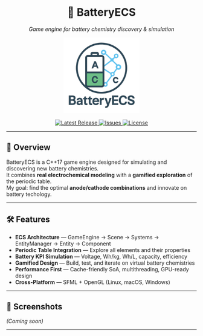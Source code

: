 <h1 align="center">🔋 BatteryECS</h1>
<p align="center">
  <em>Game engine for battery chemistry discovery & simulation</em>
</p>

<p align="center">
  <img src="logo.png" alt="BatteryECS Logo" width="200"/>
</p>

<p align="center">
  <a href="https://github.com/eldrianberbatov/BatteryECS/releases">
    <img src="https://img.shields.io/github/v/release/eldrianberbatov/BatteryECS?color=brightgreen" alt="Latest Release"/>
  </a>
  <a href="https://github.com/eldrianberbatov/BatteryECS/issues">
    <img src="https://img.shields.io/github/issues/eldrianberbatov/BatteryECS" alt="Issues"/>
  </a>
  <a href="https://github.com/eldrianberbatov/BatteryECS/blob/main/LICENSE">
    <img src="https://img.shields.io/github/license/eldrianberbatov/BatteryECS" alt="License"/>
  </a>
</p>

---

## 🚀 Overview
BatteryECS is a C++17 game engine designed for simulating and discovering new battery chemistries.  
It combines **real electrochemical modeling** with a **gamified exploration** of the periodic table.  
My goal: find the optimal **anode/cathode combinations** and innovate on battery techology.

---

## 🛠 Features
- **ECS Architecture** — GameEngine → Scene → Systems → EntityManager → Entity → Component
- **Periodic Table Integration** — Explore all elements and their properties
- **Battery KPI Simulation** — Voltage, Wh/kg, Wh/L, capacity, efficiency
- **Gamified Design** — Build, test, and iterate on virtual battery chemistries
- **Performance First** — Cache-friendly SoA, multithreading, GPU-ready design
- **Cross-Platform** — SFML + OpenGL (Linux, macOS, Windows)

---

## 📸 Screenshots
*(Coming soon)*

---
